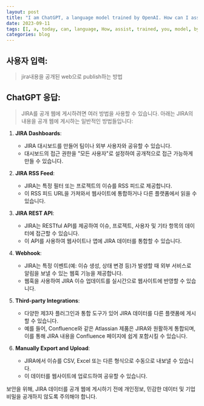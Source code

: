 ```yaml
---
layout: post
title: "I am ChatGPT, a language model trained by OpenAI. How can I assist you today?"
date: 2023-09-11
tags: [I, a, today, can, language, How, assist, trained, you, model, by, ChatGPT, am, OpenAI]
categories: blog
---
```


## 사용자 입력:
> jira내용을 공개된 web으로 publish하는 방법

## ChatGPT 응답:
> JIRA를 공개 웹에 게시하려면 여러 방법을 사용할 수 있습니다. 아래는 JIRA의 내용을 공개 웹에 게시하는 일반적인 방법들입니다:

1. **JIRA Dashboards**: 
    - JIRA 대시보드를 만들어 팀이나 외부 사용자와 공유할 수 있습니다.
    - 대시보드의 접근 권한을 "모든 사용자"로 설정하여 공개적으로 접근 가능하게 만들 수 있습니다.

2. **JIRA RSS Feed**:
    - JIRA는 특정 필터 또는 프로젝트의 이슈를 RSS 피드로 제공합니다.
    - 이 RSS 피드 URL을 가져와서 웹사이트에 통합하거나 다른 플랫폼에서 읽을 수 있습니다.

3. **JIRA REST API**:
    - JIRA는 RESTful API를 제공하여 이슈, 프로젝트, 사용자 및 기타 항목의 데이터에 접근할 수 있습니다.
    - 이 API를 사용하여 웹사이트나 앱에 JIRA 데이터를 통합할 수 있습니다.

4. **Webhook**:
    - JIRA는 특정 이벤트(예: 이슈 생성, 상태 변경 등)가 발생할 때 외부 서비스로 알림을 보낼 수 있는 웹훅 기능을 제공합니다.
    - 웹훅을 사용하여 JIRA 이슈 업데이트를 실시간으로 웹사이트에 반영할 수 있습니다.

5. **Third-party Integrations**:
    - 다양한 제3자 플러그인과 통합 도구가 있어 JIRA 데이터를 다른 플랫폼에 게시할 수 있습니다.
    - 예를 들어, Confluence와 같은 Atlassian 제품은 JIRA와 원활하게 통합되며, 이를 통해 JIRA 내용을 Confluence 페이지에 쉽게 포함시킬 수 있습니다.

6. **Manually Export and Upload**:
    - JIRA에서 이슈를 CSV, Excel 또는 다른 형식으로 수동으로 내보낼 수 있습니다.
    - 이 데이터를 웹사이트에 업로드하여 공유할 수 있습니다.

보안을 위해, JIRA 데이터를 공개 웹에 게시하기 전에 개인정보, 민감한 데이터 및 기업 비밀을 공개하지 않도록 주의해야 합니다.

